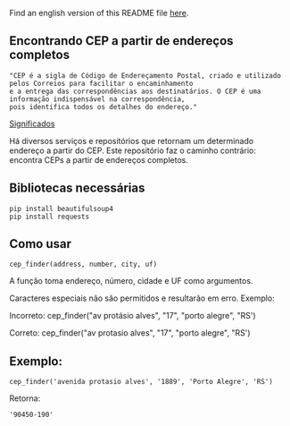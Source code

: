 Find an english version of this README file [here](https://github.com/rodrigobercinimartins/CEP-por-endereco/blob/master/EN_README.md).

## Encontrando CEP a partir de endereços completos

```
"CEP é a sigla de Código de Endereçamento Postal, criado e utilizado pelos Correios para facilitar o encaminhamento
e a entrega das correspondências aos destinatários. O CEP é uma informação indispensável na correspondência,
pois identifica todos os detalhes do endereço."

```
[Significados](https://www.significados.com.br/cep/)

Há diversos serviços e repositórios que retornam um determinado endereço a partir do CEP. Este repositório faz o caminho contrário: encontra CEPs a partir de endereços completos.

## Bibliotecas necessárias
``` 
pip install beautifulsoup4
pip install requests
```

## Como usar

```
cep_finder(address, number, city, uf)
```
A função toma endereço, número, cidade e UF como argumentos.

Caracteres especiais não são permitidos e resultarão em erro. Exemplo:

Incorreto: cep_finder("av protásio alves", "17", "porto alegre", "RS') 

Correto: cep_finder("av protasio alves", "17", "porto alegre", "RS')

## Exemplo:

```
cep_finder('avenida protasio alves', '1889', 'Porto Alegre', 'RS')
```

Retorna:
```
'90450-190'
```
